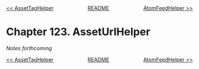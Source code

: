<div>
<div style='float: left'><a href='ch122-assettaghelper.md'>&lt;&lt; AssetTagHelper</a></div>
<div style='float: right'><a href='ch124-atomfeedhelper.md'>AtomFeedHelper &gt;&gt;</a></div>
<div style='float: inline-auto;text-align:center'><a href='README.md'>README</a></div>
<div style="clear: both"></div>
</div>

# Chapter 123. AssetUrlHelper

*Notes forthcoming*

<div>
<div style='float: left'><a href='ch122-assettaghelper.md'>&lt;&lt; AssetTagHelper</a></div>
<div style='float: right'><a href='ch124-atomfeedhelper.md'>AtomFeedHelper &gt;&gt;</a></div>
<div style='float: inline-auto;text-align:center'><a href='README.md'>README</a></div>
<div style="clear: both"></div>
</div>